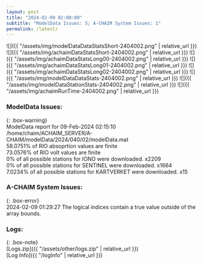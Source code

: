 ```yaml
---
layout: post
title: "2024-02-09 02:00:00"
subtitle: "ModelData Issues: 5; A-CHAIM System Issues: 1"
permalink: /latest/
---
```


![]({{ "/assets/img/modelDataDataStatsShort-2404002.png" | relative_url }})
![]({{ "/assets/img/achaimDataStatsShort-2404002.png" | relative_url }})
![]({{ "/assets/img/achaimDataStatsLong00-2404002.png" | relative_url }})
![]({{ "/assets/img/achaimDataStatsLong01-2404002.png" | relative_url }})
![]({{ "/assets/img/achaimDataStatsLong02-2404002.png" | relative_url }})
![]({{ "/assets/img/modelDataDataStats-2404002.png" | relative_url }})
![]({{ "/assets/img/modelDataStationStats-2404002.png" | relative_url }})
![]({{ "/assets/img/achaimRunTime-2404002.png" | relative_url }})


### ModelData Issues:  
  
{: .box-warning}  
 ModelData report for 09-Feb-2024 02:15:10   
 /home/chaim/ACHAIM_SERVER/A-CHAIM/modelData/2024/040/02/modelData.mat   
 58.0751% of RIO absoprtion values are finite   
 73.0576% of RIO volt values are finite   
 0% of all possible stations for IONO were downloaded. x2209   
 0% of all possible stations for SENTINEL were downloaded. x1664   
 7.0234% of all possible stations for KARTVERKET were downloaded. x15   
  
### A-CHAIM System Issues:  
  
{: .box-error}  
2024-02-09 01:29:27 The logical indices contain a true value outside of the array bounds.  

### Logs:  
  
{: .box-note}  
[Logs.zip]({{ "/assets/other/logs.zip" | relative_url }})  
[Log Info]({{ "/logInfo" | relative_url }})  
